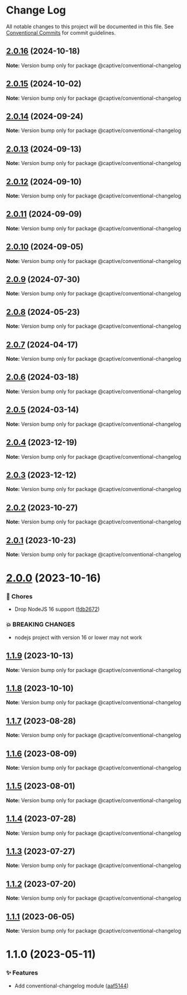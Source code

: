 # Change Log

All notable changes to this project will be documented in this file.
See [Conventional Commits](https://conventionalcommits.org) for commit guidelines.

## [2.0.16](https://github.com/Captive-Studio/es-project-config/compare/@captive/conventional-changelog@2.0.15...@captive/conventional-changelog@2.0.16) (2024-10-18)

**Note:** Version bump only for package @captive/conventional-changelog

## [2.0.15](https://github.com/Captive-Studio/es-project-config/compare/@captive/conventional-changelog@2.0.14...@captive/conventional-changelog@2.0.15) (2024-10-02)

**Note:** Version bump only for package @captive/conventional-changelog

## [2.0.14](https://github.com/Captive-Studio/es-project-config/compare/@captive/conventional-changelog@2.0.13...@captive/conventional-changelog@2.0.14) (2024-09-24)

**Note:** Version bump only for package @captive/conventional-changelog

## [2.0.13](https://github.com/Captive-Studio/es-project-config/compare/@captive/conventional-changelog@2.0.12...@captive/conventional-changelog@2.0.13) (2024-09-13)

**Note:** Version bump only for package @captive/conventional-changelog

## [2.0.12](https://github.com/Captive-Studio/es-project-config/compare/@captive/conventional-changelog@2.0.11...@captive/conventional-changelog@2.0.12) (2024-09-10)

**Note:** Version bump only for package @captive/conventional-changelog

## [2.0.11](https://github.com/Captive-Studio/es-project-config/compare/@captive/conventional-changelog@2.0.10...@captive/conventional-changelog@2.0.11) (2024-09-09)

**Note:** Version bump only for package @captive/conventional-changelog

## [2.0.10](https://github.com/Captive-Studio/es-project-config/compare/@captive/conventional-changelog@2.0.9...@captive/conventional-changelog@2.0.10) (2024-09-05)

**Note:** Version bump only for package @captive/conventional-changelog

## [2.0.9](https://github.com/Captive-Studio/es-project-config/compare/@captive/conventional-changelog@2.0.8...@captive/conventional-changelog@2.0.9) (2024-07-30)

**Note:** Version bump only for package @captive/conventional-changelog

## [2.0.8](https://github.com/Captive-Studio/es-project-config/compare/@captive/conventional-changelog@2.0.7...@captive/conventional-changelog@2.0.8) (2024-05-23)

**Note:** Version bump only for package @captive/conventional-changelog

## [2.0.7](https://github.com/Captive-Studio/es-project-config/compare/@captive/conventional-changelog@2.0.6...@captive/conventional-changelog@2.0.7) (2024-04-17)

**Note:** Version bump only for package @captive/conventional-changelog

## [2.0.6](https://github.com/Captive-Studio/es-project-config/compare/@captive/conventional-changelog@2.0.5...@captive/conventional-changelog@2.0.6) (2024-03-18)

**Note:** Version bump only for package @captive/conventional-changelog

## [2.0.5](https://github.com/Captive-Studio/es-project-config/compare/@captive/conventional-changelog@2.0.4...@captive/conventional-changelog@2.0.5) (2024-03-14)

**Note:** Version bump only for package @captive/conventional-changelog

## [2.0.4](https://github.com/Captive-Studio/es-project-config/compare/@captive/conventional-changelog@2.0.3...@captive/conventional-changelog@2.0.4) (2023-12-19)

**Note:** Version bump only for package @captive/conventional-changelog

## [2.0.3](https://github.com/Captive-Studio/es-project-config/compare/@captive/conventional-changelog@2.0.2...@captive/conventional-changelog@2.0.3) (2023-12-12)

**Note:** Version bump only for package @captive/conventional-changelog

## [2.0.2](https://github.com/Captive-Studio/es-project-config/compare/@captive/conventional-changelog@2.0.1...@captive/conventional-changelog@2.0.2) (2023-10-27)

**Note:** Version bump only for package @captive/conventional-changelog

## [2.0.1](https://github.com/Captive-Studio/es-project-config/compare/@captive/conventional-changelog@2.0.0...@captive/conventional-changelog@2.0.1) (2023-10-23)

**Note:** Version bump only for package @captive/conventional-changelog

# [2.0.0](https://github.com/Captive-Studio/es-project-config/compare/@captive/conventional-changelog@1.1.9...@captive/conventional-changelog@2.0.0) (2023-10-16)

### 🎫 Chores

- Drop NodeJS 16 support ([fdb2672](https://github.com/Captive-Studio/es-project-config/commit/fdb2672))

### 💥 BREAKING CHANGES

- nodejs project with version 16 or lower may not work

## [1.1.9](https://github.com/Captive-Studio/es-project-config/compare/@captive/conventional-changelog@1.1.8...@captive/conventional-changelog@1.1.9) (2023-10-13)

**Note:** Version bump only for package @captive/conventional-changelog

## [1.1.8](https://github.com/Captive-Studio/es-project-config/compare/@captive/conventional-changelog@1.1.7...@captive/conventional-changelog@1.1.8) (2023-10-10)

**Note:** Version bump only for package @captive/conventional-changelog

## [1.1.7](https://github.com/Captive-Studio/es-project-config/compare/@captive/conventional-changelog@1.1.6...@captive/conventional-changelog@1.1.7) (2023-08-28)

**Note:** Version bump only for package @captive/conventional-changelog

## [1.1.6](https://github.com/Captive-Studio/es-project-config/compare/@captive/conventional-changelog@1.1.5...@captive/conventional-changelog@1.1.6) (2023-08-09)

**Note:** Version bump only for package @captive/conventional-changelog

## [1.1.5](https://github.com/Captive-Studio/es-project-config/compare/@captive/conventional-changelog@1.1.4...@captive/conventional-changelog@1.1.5) (2023-08-01)

**Note:** Version bump only for package @captive/conventional-changelog

## [1.1.4](https://github.com/Captive-Studio/es-project-config/compare/@captive/conventional-changelog@1.1.3...@captive/conventional-changelog@1.1.4) (2023-07-28)

**Note:** Version bump only for package @captive/conventional-changelog

## [1.1.3](https://github.com/Captive-Studio/es-project-config/compare/@captive/conventional-changelog@1.1.2...@captive/conventional-changelog@1.1.3) (2023-07-27)

**Note:** Version bump only for package @captive/conventional-changelog

## [1.1.2](https://github.com/Captive-Studio/es-project-config/compare/@captive/conventional-changelog@1.1.1...@captive/conventional-changelog@1.1.2) (2023-07-20)

**Note:** Version bump only for package @captive/conventional-changelog

## [1.1.1](https://github.com/Captive-Studio/es-project-config/compare/@captive/conventional-changelog@1.1.0...@captive/conventional-changelog@1.1.1) (2023-06-05)

**Note:** Version bump only for package @captive/conventional-changelog

# 1.1.0 (2023-05-11)

### ✨ Features

- Add conventional-changelog module ([aaf5144](https://github.com/Captive-Studio/es-project-config/commit/aaf5144))
